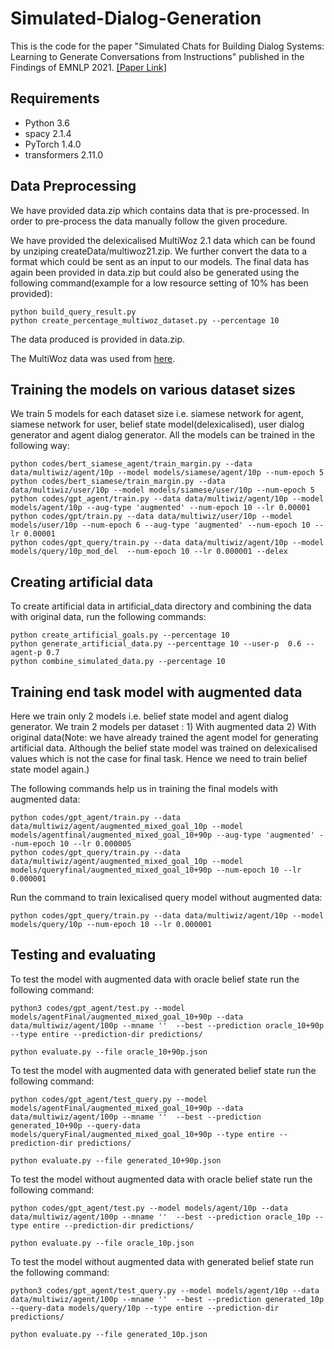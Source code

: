 # Simulated-Dialog-Generation
This is the code for the paper "Simulated Chats for Building Dialog Systems: Learning to Generate Conversations from Instructions" published in the Findings of EMNLP 2021. [[Paper Link]](https://arxiv.org/pdf/2010.10216.pdf)

## Requirements
- Python 3.6
- spacy 2.1.4
- PyTorch 1.4.0
- transformers 2.11.0

## Data Preprocessing

We have provided data.zip which contains data that is pre-processed. In order to pre-process the data manually follow the given procedure. 

We have provided the delexicalised MultiWoz 2.1 data which can be found by unziping createData/multiwoz21.zip. We further convert the data to a format which could be sent as an input to our models. The final data has again been provided in data.zip but could also be generated using the following command(example for a low resource setting of 10% has been provided):
```
python build_query_result.py
python create_percentage_multiwoz_dataset.py --percentage 10
```

The data produced is provided in data.zip.

The MultiWoz data was used from [here](https://github.com/budzianowski/multiwoz/tree/master/data). 

## Training the models on various dataset sizes

We train 5 models for each dataset size i.e. siamese network for agent, siamese network for user, belief state model(delexicalised), user dialog generator and agent dialog generator. All the models can be trained in the following way:
```
python codes/bert_siamese_agent/train_margin.py --data data/multiwiz/agent/10p --model models/siamese/agent/10p --num-epoch 5
python codes/bert_siamese/train_margin.py --data data/multiwiz/user/10p --model models/siamese/user/10p --num-epoch 5
python codes/gpt_agent/train.py --data data/multiwiz/agent/10p --model models/agent/10p --aug-type 'augmented' --num-epoch 10 --lr 0.00001
python codes/gpt/train.py --data data/multiwiz/user/10p --model models/user/10p --num-epoch 6 --aug-type 'augmented' --num-epoch 10 --lr 0.00001
python codes/gpt_query/train.py --data data/multiwiz/agent/10p --model models/query/10p_mod_del  --num-epoch 10 --lr 0.000001 --delex
```


## Creating artificial data

To create artificial data in artificial_data directory and combining the data with original data, run the following commands:
```
python create_artificial_goals.py --percentage 10
python generate_artificial_data.py --percenttage 10 --user-p  0.6 --agent-p 0.7
python combine_simulated_data.py --percentage 10 
```

## Training end task model with augmented data

Here we train only 2 models i.e. belief state model and agent dialog generator. We train 2 models per dataset : 1) With augmented data 2) With original data(Note: we have already trained the agent model for generating artificial data. Although the belief state model was trained on delexicalised values which is not the case for final task. Hence we need to train belief state model again.) 

The following commands help us in training the final models with augmented data:
```
python codes/gpt_agent/train.py --data data/multiwiz/agent/augmented_mixed_goal_10p --model models/agentfinal/augmented_mixed_goal_10+90p --aug-type 'augmented' --num-epoch 10 --lr 0.000005
python codes/gpt_query/train.py --data data/multiwiz/agent/augmented_mixed_goal_10p --model models/queryfinal/augmented_mixed_goal_10+90p --num-epoch 10 --lr 0.000001
```

Run the command to train lexicalised query model without augmented data:
```
python codes/gpt_query/train.py --data data/multiwiz/agent/10p --model models/query/10p --num-epoch 10 --lr 0.000001
```

## Testing and evaluating

To test the model with augmented data with oracle belief state run the following command:
```
python3 codes/gpt_agent/test.py --model models/agentFinal/augmented_mixed_goal_10+90p --data data/multiwiz/agent/100p --mname ''  --best --prediction oracle_10+90p --type entire --prediction-dir predictions/

python evaluate.py --file oracle_10+90p.json
```

To test the model with augmented data with generated belief state run the following command:
```
python codes/gpt_agent/test_query.py --model models/agentFinal/augmented_mixed_goal_10+90p --data data/multiwiz/agent/100p --mname ''  --best --prediction generated_10+90p --query-data models/queryFinal/augmented_mixed_goal_10+90p --type entire --prediction-dir predictions/ 

python evaluate.py --file generated_10+90p.json
```

To test the model without augmented data with oracle belief state run the following command:
```
python codes/gpt_agent/test.py --model models/agent/10p --data data/multiwiz/agent/100p --mname ''  --best --prediction oracle_10p --type entire --prediction-dir predictions/

python evaluate.py --file oracle_10p.json
```

To test the model without augmented data with generated belief state run the following command:
```
python3 codes/gpt_agent/test_query.py --model models/agent/10p --data data/multiwiz/agent/100p --mname ''  --best --prediction generated_10p --query-data models/query/10p --type entire --prediction-dir predictions/

python evaluate.py --file generated_10p.json
```







